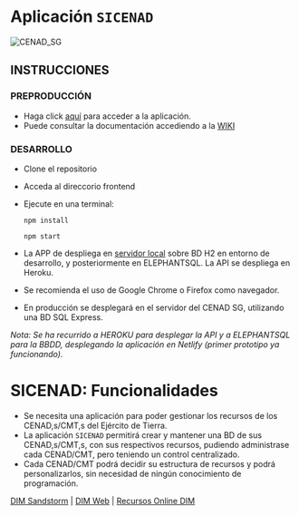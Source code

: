 # Aplicación `SICENAD` 

![CENAD_SG](./frontend/src/assets/ESCUDO_CENAD_pequeño.jpg)

## INSTRUCCIONES

### PREPRODUCCIÓN
- Haga click [aquí](https://sicenad.netlify.app/) para acceder a la aplicación. 
- Puede consultar la documentación accediendo a la [WIKI](https://git.institutomilitar.com/sicenad/sicenad/wikis/home)
<!-- - Para documentacion más especifica del FRONT, se puede consultar en la siguiente [URL](https://sicenad.github.io/sicenad-documentation/).-->

### DESARROLLO
- Clone el repositorio
- Acceda al direccorio frontend
- Ejecute en una terminal: 
    
    `npm install`

    `npm start`

- La APP de despliega en [servidor local](http://localhost:4270/) sobre BD H2 en entorno de desarrollo, y posteriormente en ELEPHANTSQL. La API se despliega en Heroku.
- Se recomienda el uso de Google Chrome o Firefox como navegador.
- En producción se desplegará en el servidor del CENAD SG, utilizando una BD SQL Express.

*Nota: Se ha recurrido a HEROKU para desplegar la API y a ELEPHANTSQL para la BBDD, desplegando la aplicación en Netlify (primer prototipo ya funcionando).*

# SICENAD: Funcionalidades

- Se necesita una aplicación para poder gestionar los recursos de los CENAD,s/CMT,s del Ejército de Tierra.  
- La aplicación `SICENAD` permitirá crear y mantener una BD de sus CENAD,s/CMT,s, con sus respectivos recursos, pudiendo administrase cada CENAD/CMT, pero teniendo un control centralizado.
- Cada CENAD/CMT podrá decidir su estructura de recursos y podrá personalizarlos, sin necesidad de ningún conocimiento de programación.

[DIM Sandstorm](https://dim.institutomilitar.com/) |  [DIM Web](https://web.institutomilitar.com/) | [Recursos Online DIM](https://web.institutomilitar.com/recursos-online.html)

